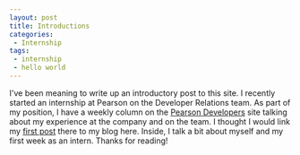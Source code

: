 ```yaml
---
layout: post
title: Introductions
categories:
 - Internship
tags:
 - internship
 - hello world
---
```


I've been meaning to write up an introductory post to this site. I recently started an internship at Pearson on the Developer Relations team. As part of my position, I have a weekly column on the [Pearson Developers](https://developer.pearson.com) site talking about my experience at the company and on the team. I thought I would link my [first post](https://developer.pearson.com/blog/a-summer-internship-at-pearson-week-one/) there to my blog here. Inside, I talk a bit about myself and my first week as an intern. Thanks for reading!
